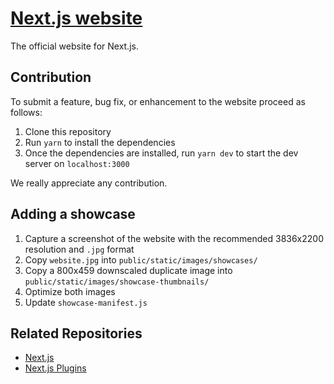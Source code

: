 # [Next.js website](https://nextjs.org/)

The official website for Next.js.

## Contribution

To submit a feature, bug fix, or enhancement to the website proceed as follows:

1. Clone this repository
2. Run `yarn` to install the dependencies
3. Once the dependencies are installed, run `yarn dev` to start the dev server on `localhost:3000`

We really appreciate any contribution.

## Adding a showcase

1. Capture a screenshot of the website with the recommended 3836x2200 resolution and `.jpg` format
2. Copy `website.jpg` into `public/static/images/showcases/`
3. Copy a 800x459 downscaled duplicate image into `public/static/images/showcase-thumbnails/`
4. Optimize both images
5. Update `showcase-manifest.js`

## Related Repositories

- [Next.js](https://github.com/zeit/next.js)
- [Next.js Plugins](https://github.com/zeit/next-plugins)
